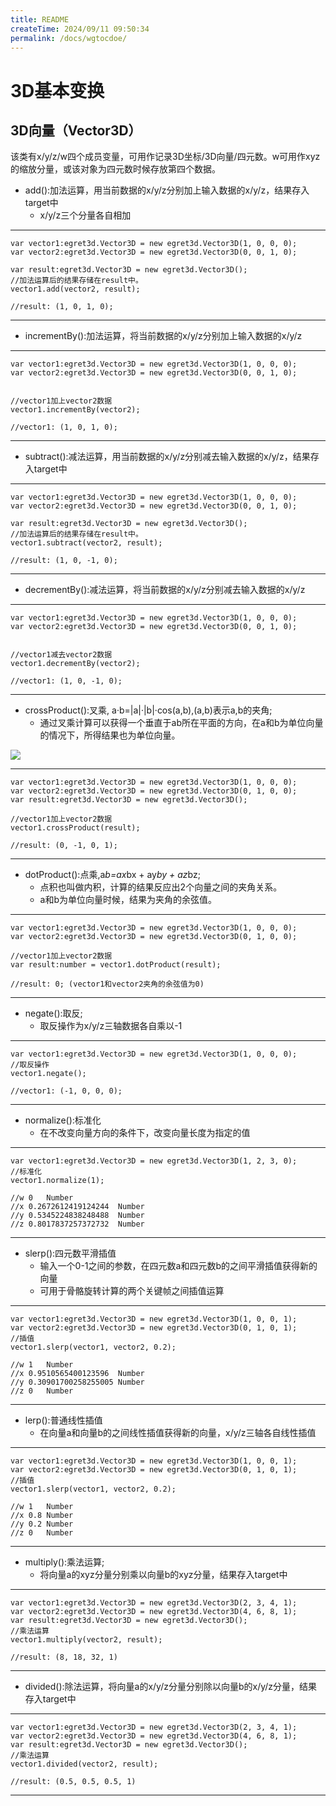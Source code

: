 ```yaml
---
title: README
createTime: 2024/09/11 09:50:34
permalink: /docs/wgtocdoe/
---
```

3D基本变换
===============

## 3D向量（Vector3D） ##

该类有x/y/z/w四个成员变量，可用作记录3D坐标/3D向量/四元数。w可用作xyz的缩放分量，或该对象为四元数时候存放第四个数据。

* add():加法运算，用当前数据的x/y/z分别加上输入数据的x/y/z，结果存入target中
	* x/y/z三个分量各自相加

----------
	var vector1:egret3d.Vector3D = new egret3d.Vector3D(1, 0, 0, 0);
	var vector2:egret3d.Vector3D = new egret3d.Vector3D(0, 0, 1, 0);

	var result:egret3d.Vector3D = new egret3d.Vector3D();
	//加法运算后的结果存储在result中。
	vector1.add(vector2, result);

	//result: (1, 0, 1, 0);

---------

* incrementBy():加法运算，将当前数据的x/y/z分别加上输入数据的x/y/z

----------
	var vector1:egret3d.Vector3D = new egret3d.Vector3D(1, 0, 0, 0);
	var vector2:egret3d.Vector3D = new egret3d.Vector3D(0, 0, 1, 0);

	
	//vector1加上vector2数据
	vector1.incrementBy(vector2);

	//vector1: (1, 0, 1, 0);

---------

* subtract():减法运算，用当前数据的x/y/z分别减去输入数据的x/y/z，结果存入target中

----------
	var vector1:egret3d.Vector3D = new egret3d.Vector3D(1, 0, 0, 0);
	var vector2:egret3d.Vector3D = new egret3d.Vector3D(0, 0, 1, 0);

	var result:egret3d.Vector3D = new egret3d.Vector3D();
	//加法运算后的结果存储在result中。
	vector1.subtract(vector2, result);

	//result: (1, 0, -1, 0);

---------

* decrementBy():减法运算，将当前数据的x/y/z分别减去输入数据的x/y/z

----------
	var vector1:egret3d.Vector3D = new egret3d.Vector3D(1, 0, 0, 0);
	var vector2:egret3d.Vector3D = new egret3d.Vector3D(0, 0, 1, 0);

	
	//vector1减去vector2数据
	vector1.decrementBy(vector2);

	//vector1: (1, 0, -1, 0);

---------

* crossProduct():叉乘, a·b=|a|·|b|·cos(a,b),(a,b)表示a,b的夹角;
	* 通过叉乘计算可以获得一个垂直于ab所在平面的方向，在a和b为单位向量的情况下，所得结果也为单位向量。


![](crossProduct.jpg)

----------



	var vector1:egret3d.Vector3D = new egret3d.Vector3D(1, 0, 0, 0);
	var vector2:egret3d.Vector3D = new egret3d.Vector3D(0, 1, 0, 0);
	var result:egret3d.Vector3D = new egret3d.Vector3D();
	
	//vector1加上vector2数据
	vector1.crossProduct(result);

	//result: (0, -1, 0, 1);

---------

* dotProduct():点乘,a*b=ax*bx + ay*by + az*bz;
	* 点积也叫做内积，计算的结果反应出2个向量之间的夹角关系。
	* a和b为单位向量时候，结果为夹角的余弦值。

----------



	var vector1:egret3d.Vector3D = new egret3d.Vector3D(1, 0, 0, 0);
	var vector2:egret3d.Vector3D = new egret3d.Vector3D(0, 1, 0, 0);
		
	//vector1加上vector2数据
	var result:number = vector1.dotProduct(result);

	//result: 0; (vector1和vector2夹角的余弦值为0)

---------


* negate():取反;
	* 取反操作为x/y/z三轴数据各自乘以-1

----------

	var vector1:egret3d.Vector3D = new egret3d.Vector3D(1, 0, 0, 0);
	//取反操作
	vector1.negate();

	//vector1: (-1, 0, 0, 0);

---------


* normalize():标准化
	* 在不改变向量方向的条件下，改变向量长度为指定的值

----------

	var vector1:egret3d.Vector3D = new egret3d.Vector3D(1, 2, 3, 0);
	//标准化
	vector1.normalize(1);
	
	//w	0	Number
	//x	0.2672612419124244	Number
	//y	0.5345224838248488	Number
	//z	0.8017837257372732	Number


---------


* slerp():四元数平滑插值
	* 输入一个0-1之间的参数，在四元数a和四元数b的之间平滑插值获得新的向量
	* 可用于骨骼旋转计算的两个关键帧之间插值运算

----------

	var vector1:egret3d.Vector3D = new egret3d.Vector3D(1, 0, 0, 1);
	var vector2:egret3d.Vector3D = new egret3d.Vector3D(0, 1, 0, 1);
	//插值
	vector1.slerp(vector1, vector2, 0.2);
	
	//w	1	Number
	//x	0.9510565400123596	Number
	//y	0.30901700258255005	Number
	//z	0	Number



---------


* lerp():普通线性插值
	* 在向量a和向量b的之间线性插值获得新的向量，x/y/z三轴各自线性插值

----------

	var vector1:egret3d.Vector3D = new egret3d.Vector3D(1, 0, 0, 1);
	var vector2:egret3d.Vector3D = new egret3d.Vector3D(0, 1, 0, 1);
	//插值
	vector1.slerp(vector1, vector2, 0.2);
	
	//w	1	Number
	//x	0.8	Number
	//y	0.2	Number
	//z	0	Number


---------

* multiply():乘法运算;
	* 将向量a的xyz分量分别乘以向量b的xyz分量，结果存入target中

----------

	var vector1:egret3d.Vector3D = new egret3d.Vector3D(2, 3, 4, 1);
	var vector2:egret3d.Vector3D = new egret3d.Vector3D(4, 6, 8, 1);
	var result:egret3d.Vector3D = new egret3d.Vector3D();
	//乘法运算
	vector1.multiply(vector2, result);
	
	//result: (8, 18, 32, 1)


---------


* divided():除法运算，将向量a的x/y/z分量分别除以向量b的x/y/z分量，结果存入target中

----------

	var vector1:egret3d.Vector3D = new egret3d.Vector3D(2, 3, 4, 1);
	var vector2:egret3d.Vector3D = new egret3d.Vector3D(4, 6, 8, 1);
	var result:egret3d.Vector3D = new egret3d.Vector3D();
	//乘法运算
	vector1.divided(vector2, result);
	
	//result: (0.5, 0.5, 0.5, 1)

---------
